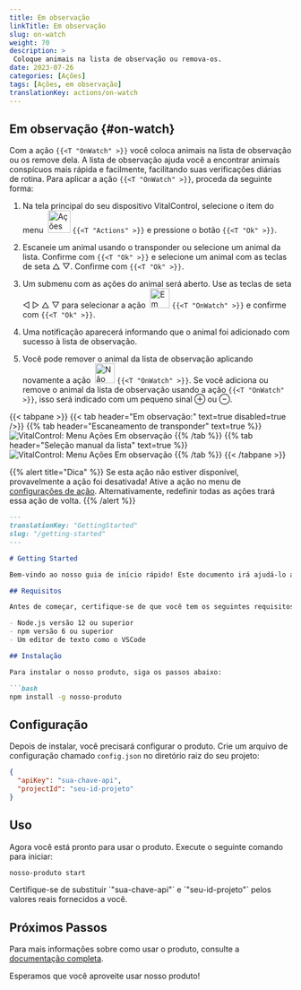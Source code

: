 ```yaml
---
title: Em observação
linkTitle: Em observação
slug: on-watch
weight: 70
description: >
 Coloque animais na lista de observação ou remova-os.
date: 2023-07-26
categories: [Ações]
tags: [Ações, em observação]
translationKey: actions/on-watch
---
```


## Em observação {#on-watch}

Com a ação `{{<T "OnWatch" >}}` você coloca animais na lista de observação ou os remove dela. A lista de observação ajuda você a encontrar animais conspícuos mais rápida e facilmente, facilitando suas verificações diárias de rotina. Para aplicar a ação `{{<T "OnWatch" >}}`, proceda da seguinte forma:

1. Na tela principal do seu dispositivo VitalControl, selecione o item do menu &nbsp;<img src="/icons/actions.svg" width="40" align="bottom" alt="Ações" /> `{{<T "Actions" >}}` e pressione o botão `{{<T "Ok" >}}`.

2. Escaneie um animal usando o transponder ou selecione um animal da lista. Confirme com `{{<T "Ok" >}}` e selecione um animal com as teclas de seta △ ▽. Confirme com `{{<T "Ok" >}}`.

3. Um submenu com as ações do animal será aberto. Use as teclas de seta ◁ ▷ △ ▽ para selecionar a ação &nbsp;<img src="/icons/actions/on-watch.svg" width="35" align="bottom" alt="Em observação" /> `{{<T "OnWatch" >}}` e confirme com `{{<T "Ok" >}}`.

4. Uma notificação aparecerá informando que o animal foi adicionado com sucesso à lista de observação.

5. Você pode remover o animal da lista de observação aplicando novamente a ação &nbsp;<img src="/icons/actions/on-watch-minus.svg" width="35" align="bottom" alt="Não em observação" />  `{{<T "OnWatch" >}}`. Se você adiciona ou remove o animal da lista de observação usando a ação `{{<T "OnWatch" >}}`, isso será indicado com um pequeno sinal ⊕ ou ⊖.

{{< tabpane >}}
{{< tab header="Em observação:" text=true disabled=true />}}
{{% tab header="Escaneamento de transponder" text=true %}}
![VitalControl: Menu Ações Em observação](../images/onwatch-scan.png "Em observação")
{{% /tab %}}
{{% tab header="Seleção manual da lista" text=true %}}
![VitalControl: Menu Ações Em observação](../images/onwatch.png "Em observação")
{{% /tab %}}
{{< /tabpane >}}

{{% alert title="Dica" %}}
Se esta ação não estiver disponível, provavelmente a ação foi desativada! Ative a ação no menu de [configurações de ação](../setting/). Alternativamente, redefinir todas as ações trará essa ação de volta.
{{% /alert %}}

```markdown
---
translationKey: "GettingStarted"
slug: "/getting-started"
---

# Getting Started

Bem-vindo ao nosso guia de início rápido! Este documento irá ajudá-lo a configurar e começar a usar nosso produto rapidamente.

## Requisitos

Antes de começar, certifique-se de que você tem os seguintes requisitos:

- Node.js versão 12 ou superior
- npm versão 6 ou superior
- Um editor de texto como o VSCode

## Instalação

Para instalar o nosso produto, siga os passos abaixo:

```bash
npm install -g nosso-produto
```

## Configuração

Depois de instalar, você precisará configurar o produto. Crie um arquivo de configuração chamado `config.json` no diretório raiz do seu projeto:

```json
{
  "apiKey": "sua-chave-api",
  "projectId": "seu-id-projeto"
}
```

## Uso

Agora você está pronto para usar o produto. Execute o seguinte comando para iniciar:

```bash
nosso-produto start
```

<Notes>
  Certifique-se de substituir `"sua-chave-api"` e `"seu-id-projeto"` pelos valores reais fornecidos a você.
</Notes>

## Próximos Passos

Para mais informações sobre como usar o produto, consulte a [documentação completa](https://example.com/docs).

Esperamos que você aproveite usar nosso produto!
```
